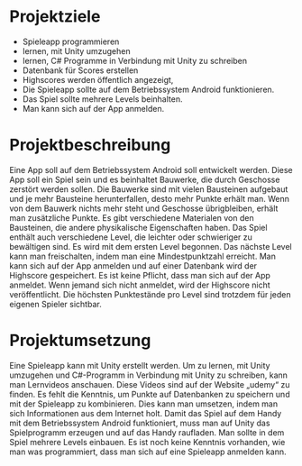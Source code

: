 # Projektziele
- Spieleapp programmieren
- lernen, mit Unity umzugehen
- lernen, C# Programme in Verbindung mit Unity zu schreiben
- Datenbank für Scores erstellen
- Highscores werden öffentlich angezeigt, 
- Die Spieleapp sollte auf dem Betriebssystem Android funktionieren.
- Das Spiel sollte mehrere Levels beinhalten.
- Man kann sich auf der App anmelden.

# Projektbeschreibung
Eine App soll auf dem Betriebssystem Android soll entwickelt werden.
Diese App soll ein Spiel sein und es beinhaltet Bauwerke, die durch Geschosse zerstört werden sollen.
Die Bauwerke sind mit vielen Bausteinen aufgebaut und je mehr Bausteine herunterfallen, desto mehr Punkte erhält man.
Wenn von dem Bauwerk nichts mehr steht und Geschosse übrigbleiben, erhält man zusätzliche Punkte.
Es gibt verschiedene Materialen von den Bausteinen, die andere physikalische Eigenschaften haben.
Das Spiel enthält auch verschiedene Level, die leichter oder schwieriger zu bewältigen sind. 
Es wird mit dem ersten Level begonnen. Das nächste Level kann man freischalten, indem man eine Mindestpunktzahl erreicht.
Man kann sich auf der App anmelden und auf einer Datenbank wird der Highscore gespeichert.
Es ist keine Pflicht, dass man sich auf der App anmeldet. Wenn jemand sich nicht anmeldet, wird der Highscore nicht veröffentlicht. Die höchsten Punktestände pro Level sind trotzdem für jeden eigenen Spieler sichtbar.






# Projektumsetzung
Eine Spieleapp kann mit Unity erstellt werden.
Um zu lernen, mit Unity umzugehen und C#-Programm in Verbindung mit Unity zu schreiben, kann man Lernvideos anschauen. Diese Videos sind auf der Website „udemy“ zu finden. 
Es fehlt die Kenntnis, um Punkte auf Datenbanken zu speichern und mit der Spieleapp zu kombinieren. Dies kann man umsetzen, indem man sich Informationen aus dem Internet holt. 
Damit das Spiel auf dem Handy mit dem Betriebssystem Android funktioniert, muss man auf Unity das Spielprogramm erzeugen und auf das Handy raufladen.
Man sollte in dem Spiel mehrere Levels einbauen. 
Es ist noch keine Kenntnis vorhanden, wie man was programmiert, dass man sich auf eine Spieleapp anmelden kann.


